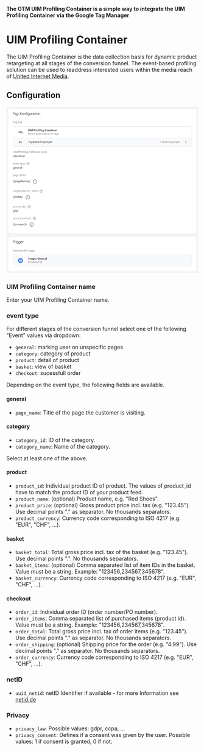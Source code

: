 **The GTM UIM Profiling Container is a simple way to integrate the UIM Profiling Container via the Google Tag Manager**

#  UIM Profiling Container

The UIM Profiling Container is the data collection basis for dynamic product retargeting at all stages of the conversion funnel. The event-based profiling solution can be used to readdress interested users within the media reach of [United Internet Media](https://www.united-internet-media.de/).

## Configuration

![UIM Profiling Container](/uim-profiling-container.png)

### UIM Profiling Container name

Enter your UIM Profiling Container name.

### event type

For different stages of the conversion funnel select one of the following "Event" values via dropdown:

* `general`: marking user on unspecific pages 
* `category`: category of product
* `product`: detail of product
* `basket`: view of basket
* `checkout`: sucessfull order

Depending on the event type, the following fields are available.

#### general

* `page_name`: Title of the page the customer is visiting.

#### category

* `category_id`: ID of the category.
* `category_name`: Name of the category.

Select at least one of the above.

#### product

* `product_id`: Individual product ID of product. The values of product_id have to match the product ID of your product feed.
* `product_name`: (optional) Product name, e.g. "Red Shoes".
* `product_price`: (optional) Gross product price incl. tax (e.g. "123.45"). Use decimal points "." as separator. No thousands separators.
* `product_currency`: Currency code corresponding to ISO 4217 (e.g. "EUR", "CHF", ...).

#### basket

* `basket_total`: Total gross price incl. tax of the basket (e.g. "123.45"). Use decimal points ".". No thousands separators.
* `basket_items`: (optional) Comma separated list of item IDs in the basket. Value must be a string. Example: "123456,234567,345678".
* `basket_currency`: Currency code corresponding to ISO 4217 (e.g. "EUR", "CHF", ...).

#### checkout

* `order_id`: Individual order ID (order number/PO number).
* `order_items`: Comma separated list of purchased items (product id). Value must be a string. Example: "123456,234567,345678".
* `order_total`: Total gross price incl. tax of order items (e.g. "123.45"). Use decimal points "." as separator. No thousands separators.
* `order_shipping`: (optional) Shipping price for the order (e.g. "4.99"). Use decimal points "." as separator. No thousands separators.
* `order_currency`: Currency code corresponding to ISO 4217 (e.g. "EUR", "CHF", ...).

### netID

* `uuid_netid`: netID Identifier if available - for more Information see [netid.de](https://netid.de/)

### Privacy

* `privacy_law`: Possible values: gdpr, ccpa, ...
* `privacy_consent`: Defines if a consent was given by the user. Possible values: 1 if consent is granted, 0 if not.

